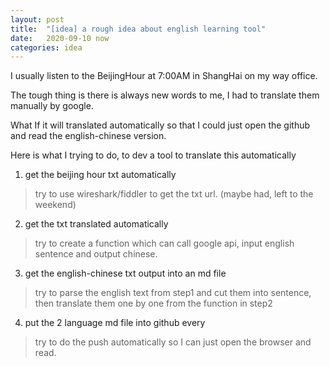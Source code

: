 ```yaml
---
layout: post
title:  "[idea] a rough idea about english learning tool"
date:   2020-09-10 now
categories: idea
---
```


I usually listen to the BeijingHour at 7:00AM in ShangHai on my way office.

The tough thing is there is always new words to me, I had to translate them manually by google.

What If it will translated automatically so that I could just open the github and read the english-chinese version.

Here is what I trying to do, to dev a tool to translate this automatically

1. get the beijing hour txt automatically
>try to use wireshark/fiddler to get the txt url. (maybe had, left to the weekend)

2. get the txt translated automatically
>try to create a function which can call google api, input english sentence and output chinese.

3. get the english-chinese txt output into an md file
>try to parse the english text from step1 and cut them into sentence, then translate them one by one from the function in step2

4. put the 2 language md file into github every
>try to do the push automatically so I can just open the browser and read.